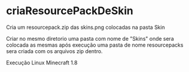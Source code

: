 # criaResourcePackDeSkin
Cria um resourcepack.zip das skins.png colocadas na pasta Skin

Criar no mesmo diretorio uma pasta com nome de "Skins" onde sera colocada as mesmas
após execução uma pasta de nome resourcepacks sera criada com os arquivos zip dentro.

Execução Linux
Minecraft 1.8
